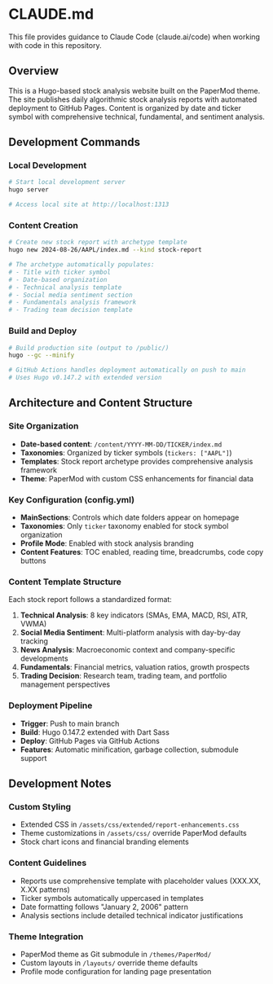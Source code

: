 # CLAUDE.md

This file provides guidance to Claude Code (claude.ai/code) when working with code in this repository.

## Overview

This is a Hugo-based stock analysis website built on the PaperMod theme. The site publishes daily algorithmic stock analysis reports with automated deployment to GitHub Pages. Content is organized by date and ticker symbol with comprehensive technical, fundamental, and sentiment analysis.

## Development Commands

### Local Development
```bash
# Start local development server
hugo server

# Access local site at http://localhost:1313
```

### Content Creation
```bash
# Create new stock report with archetype template
hugo new 2024-08-26/AAPL/index.md --kind stock-report

# The archetype automatically populates:
# - Title with ticker symbol
# - Date-based organization  
# - Technical analysis template
# - Social media sentiment section
# - Fundamentals analysis framework
# - Trading team decision template
```

### Build and Deploy
```bash
# Build production site (output to /public/)
hugo --gc --minify

# GitHub Actions handles deployment automatically on push to main
# Uses Hugo v0.147.2 with extended version
```

## Architecture and Content Structure

### Site Organization
- **Date-based content**: `/content/YYYY-MM-DD/TICKER/index.md`
- **Taxonomies**: Organized by ticker symbols (`tickers: ["AAPL"]`)
- **Templates**: Stock report archetype provides comprehensive analysis framework
- **Theme**: PaperMod with custom CSS enhancements for financial data

### Key Configuration (config.yml)
- **MainSections**: Controls which date folders appear on homepage
- **Taxonomies**: Only `ticker` taxonomy enabled for stock symbol organization
- **Profile Mode**: Enabled with stock analysis branding
- **Content Features**: TOC enabled, reading time, breadcrumbs, code copy buttons

### Content Template Structure
Each stock report follows a standardized format:
1. **Technical Analysis**: 8 key indicators (SMAs, EMA, MACD, RSI, ATR, VWMA)
2. **Social Media Sentiment**: Multi-platform analysis with day-by-day tracking
3. **News Analysis**: Macroeconomic context and company-specific developments
4. **Fundamentals**: Financial metrics, valuation ratios, growth prospects
5. **Trading Decision**: Research team, trading team, and portfolio management perspectives

### Deployment Pipeline
- **Trigger**: Push to main branch
- **Build**: Hugo 0.147.2 extended with Dart Sass
- **Deploy**: GitHub Pages via GitHub Actions
- **Features**: Automatic minification, garbage collection, submodule support

## Development Notes

### Custom Styling
- Extended CSS in `/assets/css/extended/report-enhancements.css`
- Theme customizations in `/assets/css/` override PaperMod defaults
- Stock chart icons and financial branding elements

### Content Guidelines
- Reports use comprehensive template with placeholder values (XXX.XX, X.XX patterns)
- Ticker symbols automatically uppercased in templates
- Date formatting follows "January 2, 2006" pattern
- Analysis sections include detailed technical indicator justifications

### Theme Integration
- PaperMod theme as Git submodule in `/themes/PaperMod/`
- Custom layouts in `/layouts/` override theme defaults
- Profile mode configuration for landing page presentation